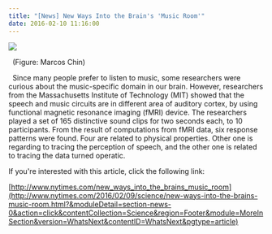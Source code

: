 ```yaml
---
title: "[News] New Ways Into the Brain's 'Music Room'"
date: 2016-02-10 11:16:00
---
```


![](https://static01.nyt.com/images/2016/02/09/science/09MUSIC/09MUSIC-superJumbo-v2.jpg?quality=90&auto=webp#25)

  (Figure: Marcos Chin)

  Since many people prefer to listen to music, some researchers were curious about the music-specific domain in our brain. However, researchers from the Massachusetts Institute of Technology (MIT) showed that the speech and music circuits are in different area of auditory cortex, by using functional magnetic resonance imaging (fMRI) device. The researchers played a set of 165 distinctive sound clips for two seconds each, to 10 participants. From the result of computations from fMRI data, six response patterns were found. Four are related to physical properties. Other one is regarding to tracing the perception of speech, and the other one is related to tracing the data turned operatic.

If you're interested with this article, click the following link:

[http://www.nytimes.com/new_ways_into_the_brains_music_room](http://www.nytimes.com/2016/02/09/science/new-ways-into-the-brains-music-room.html?&moduleDetail=section-news-0&action=click&contentCollection=Science&region=Footer&module=MoreInSection&version=WhatsNext&contentID=WhatsNext&pgtype=article)

